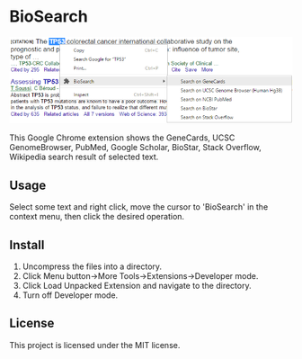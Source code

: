 BioSearch
====
![alt tag](https://raw.githubusercontent.com/th86/BioSearch/master/example.png)

This Google Chrome extension shows the GeneCards, UCSC GenomeBrowser, PubMed, Google Scholar, BioStar, Stack Overflow, Wikipedia search result of selected text. 

## Usage ##

Select some text and right click, move the cursor to 'BioSearch' in the context menu, then click the desired operation.

## Install ##

1. Uncompress the files into a directory.
2. Click Menu button->More Tools->Extensions->Developer mode.
3. Click Load Unpacked Extension and navigate to the directory.
4. Turn off Developer mode.

## License ##

This project is licensed under the MIT license.